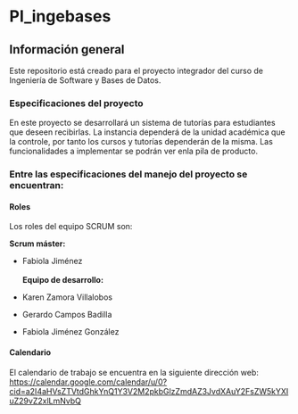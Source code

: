 # PI_ingebases



## Información general

Este repositorio está creado para el proyecto integrador del curso de Ingeniería de Software y Bases de Datos.

### Especificaciones del proyecto

En este proyecto se desarrollará un sistema de tutorías para estudiantes que deseen recibirlas. La instancia dependerá de la unidad académica que la controle, por tanto los cursos y tutorías dependerán de la misma. Las funcionalidades a implementar se podrán ver enla pila de producto. 

### Entre las especificaciones del manejo del proyecto se encuentran: 

#### Roles

Los roles del equipo SCRUM son:

**Scrum máster:** 
- Fabiola Jiménez\
\
**Equipo de desarrollo:**

- Karen Zamora Villalobos
- Gerardo Campos Badilla 
- Fabiola Jiménez González

#### Calendario

El calendario de trabajo se encuentra en la siguiente dirección web: https://calendar.google.com/calendar/u/0?cid=a2I4aHVsZTVtdGhkYnQ1Y3V2M2pkbGlzZmdAZ3JvdXAuY2FsZW5kYXIuZ29vZ2xlLmNvbQ
